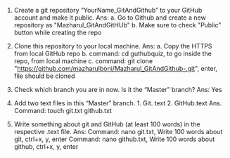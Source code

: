 1. Create a git repository “YourName_GitAndGithub” to your GitHub account and make it public.
Ans:
    a. Go to Github and create a new repository as "Mazharul_GitAndGitHUb"
    b. Make sure to check "Public" button while creating the repo


2. Clone this repository to your local machine.
Ans:
    a. Copy the HTTPS from local GitHub repo
    b. command: cd guthubquiz, to go inside the repo, from local machine
    c. command: git clone "https://github.com/mazharulboni/Mazharul_GitAndGithub-.git", enter, file should be cloned

3. Check which branch you are in now. Is it the “Master” branch?
Ans: Yes

4. Add two text files in this “Master” branch. 1. Git. text 2. GitHub.text
Ans.
    Command: touch git.txt github.txt

5. Write something about git and GitHub (at least 100 words) in the respective .text file.
Ans:
    Command: nano git.txt, Write 100 words about git, ctrl+x, y, enter
    Command: nano github.txt, Write 100 words about github, ctrl+x, y, enter
